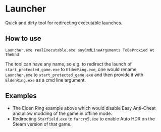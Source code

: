 # Launcher
Quick and dirty tool for redirecting executable launches.

## How to use
`Launcher.exe realExecutable.exe anyCmdLineArguments ToBeProxied At TheEnd`

The tool can have any name, so e.g. to redirect the launch of `start_protected_game.exe` to `EldenRing.exe`, one would rename `Launcher.exe` to `start_protected_game.exe` and then provide it with `EldenRing.exe` as a cmd line argument.

## Examples
* The Elden Ring example above which would disable Easy Anti-Cheat and allow modding of the game in offline mode.
* Redirecting `Starfield.exe` to `farcry5.exe` to enable Auto HDR on the Steam version of that game.
